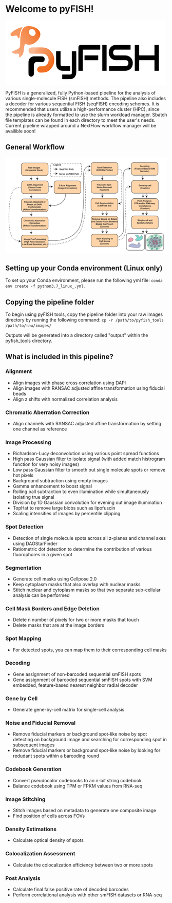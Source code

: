 # Welcome to pyFISH!
<p align="center">
<img src="https://github.com/CaiGroup/pyfish_tools/blob/pyFISH/logo/logo.png" alt="fish icon" width="500" height="200">
</p>
PyFISH is a generalized, fully Python-based pipeline for the analysis of various single-molecule FISH (smFISH) methods. The pipeline also includes a decoder for various sequential FISH (seqFISH) encoding schemes. It is recommended that users utilize a high-performance cluster (HPC), since the pipeline is already formatted to use the slurm workload manager. Sbatch file templates can be found in each directory to meet the user's needs. Current pipeline wrapped around a NextFlow workflow manager will be availible soon!

## General Workflow
<p align="center">
<img src="https://github.com/CaiGroup/pyfish_tools/blob/pyFISH/logo/workflow.png" alt="pipeline">
</p>

## Setting up your Conda environment (Linux only)

To set up your Conda environment, please run the following yml file: `conda env create -f python3.7_linux_.yml`.

## Copying the pipeline folder

To begin using pyFISH tools, copy the pipeline folder into your raw images directory by running the following command: `cp -r /path/to/pyfish_tools /path/to/raw/images/`

Outputs will be generated into a directory called "output" within the pyfish_tools directory.

## What is included in this pipeline?
### Alignment
- Align images with phase cross correlation using DAPI
- Align images with RANSAC adjusted affine transformation using fiducial beads 
- Align z shifts with normalized correlation analysis
### Chromatic Aberration Correction
- Align channels with RANSAC adjusted affine transformation by setting one channel as reference
### Image Processing
- Richardson-Lucy deconvolution using various point spread functions
- High pass Gaussian filter to isolate signal (with added match histrogram function for very noisy images)
- Low pass Gaussian filter to smooth out single molecule spots or remove hot pixels 
- Background subtraction using empty images
- Gamma enhancement to boost signal
- Rolling ball subtraction to even illumination while simultaneously isolating true signal
- Division by 1D Gaussian convolution for evening out image illumination
- TopHat to remove large blobs such as lipofuscin 
- Scaling intensities of images by percentile clipping
### Spot Detection
- Detection of single molecule spots across all z-planes and channel axes using DAOStarFinder  
- Ratiometric dot detection to determine the contribution of various fluorophores in a given spot
### Segmentation
- Generate cell masks using Cellpose 2.0
- Keep cytoplasm masks that also overlap with nuclear masks
- Stitch nuclear and cytoplasm masks so that two separate sub-cellular analysis can be performed
### Cell Mask Borders and Edge Deletion
- Delete n number of pixels for two or more masks that touch
- Delete masks that are at the image borders
### Spot Mapping
- For detected spots, you can map them to their corresponding cell masks
### Decoding
- Gene assignment of non-barcoded sequential smFISH spots
- Gene assignment of barcoded sequential smFISH spots with SVM embedded, feature-based nearest neighbor radial decoder
### Gene by Cell 
- Generate gene-by-cell matrix for single-cell analysis
### Noise and Fiducial Removal
- Remove fiducial markers or background spot-like noise by spot detecting on background image and searching for corresponding spot in subsequent images
- Remove fiducial markers or background spot-like noise by looking for redudant spots within a barcoding round
### Codebook Generation
- Convert pseudocolor codebooks to an n-bit string codebook
- Balance codebook using TPM or FPKM values from RNA-seq
### Image Stitching
- Stitch images based on metadata to generate one composite image
- Find position of cells across FOVs
### Density Estimations
- Calculate optical density of spots
### Colocalization Assessment
- Calculate the colocalization efficiency between two or more spots
### Post Analysis
- Calculate final false positive rate of decoded barcodes
- Perform correlational analysis with other smFISH datasets or RNA-seq







